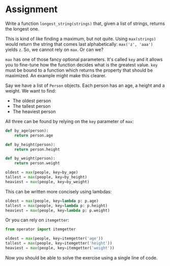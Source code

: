 # Assignment

Write a function `longest_string(strings)` that, given a list of strings, returns the longest one.

This is kind of like finding a maximum, but not quite. Using `max(strings)` would
return the string that comes last alphabetically: `max('z', 'aaa')` yields `z`.
So, we cannot rely on `max`. Or can we?

`max` has one of those fancy optional parameters. It's called `key` and it allows you to fine-tune
how the function decides what is the greatest value. `key` must be bound to a function
which returns the property that should be maximized. An example might make this clearer.

Say we have a list of `Person` objects. Each person has an age, a height and a weight.
We want to find:

* The oldest person
* The tallest person
* The heaviest person

All three can be found by relying on the `key` parameter of `max`:

```python
def by_age(person):
    return person.age

def by_height(person):
    return person.height

def by_weight(person):
    return person.weight

oldest = max(people, key=by_age)
tallest = max(people, key=by_height)
heaviest = max(people, key=by_weight)
```

This can be written more concisely using lambdas:

```python
oldest = max(people, key=lambda p: p.age)
tallest = max(people, key=lambda p: p.height)
heaviest = max(people, key=lambda p: p.weight)
```

Or you can rely on `itemgetter`:

```python
from operator import itemgetter

oldest = max(people, key=itemgetter('age'))
tallest = max(people, key=itemgetter('height'))
heaviest = max(people, key=itemgetter('weight'))
```

Now you should be able to solve the exercise using a single line of code.
